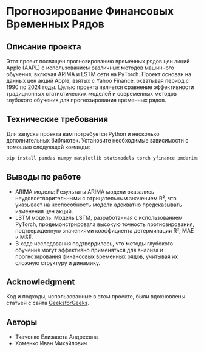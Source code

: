 # Прогнозирование Финансовых Временных Рядов
## Описание проекта
Этот проект посвящен прогнозированию временных рядов цен акций Apple (AAPL) с использованием различных методов машинного обучения, включая ARIMA и LSTM сети на PyTorch. Проект основан на данных цен акций Apple, взятых с Yahoo Finance, охватывая период с 1990 по 2024 годы. Целью проекта является сравнение эффективности традиционных статистических моделей и современных методов глубокого обучения для прогнозирования временных рядов.

## Технические требования
Для запуска проекта вам потребуется Python и несколько дополнительных библиотек. Установите необходимые зависимости с помощью следующей команды:

```bash
pip install pandas numpy matplotlib statsmodels torch yfinance pmdarima
```

## Выводы по работе
- ARIMA модель: Результаты ARIMA модели оказались неудовлетворительными с отрицательным значением R², что указывает на неспособность модели адекватно предсказывать изменения цен акций.
- LSTM модель: Модель LSTM, разработанная с использованием PyTorch, продемонстрировала высокую точность прогнозирования, подтвержденную значениями коэффициента детерминации R², MAE и MSE.
- В ходе исследования подтвердилось, что методы глубокого обучения могут эффективно применяться для анализа и прогнозирования финансовых временных рядов, учитывая их сложную структуру и динамику.

## Acknowledgment
Код и подходы, использованные в этом проекте, были вдохновлены статьей с сайта [GeeksforGeeks](https://www.geeksforgeeks.org/time-series-forecasting-using-pytorch/).

## Авторы
- Ткаченко Елизавета Андреевна
- Хоменко Иван Михайлович
